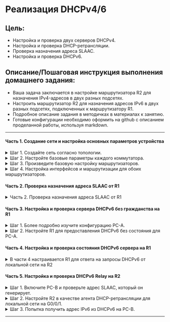 # Реализация DHCPv4/6

## Цель:

* Настройка и проверка двух серверов DHCPv4.
* Настройка и проверка DHCP-ретрансляции.
* Проверка назначения адреса SLAAC.
* Настройка и проверка DHCPv6.

## Описание/Пошаговая инструкция выполнения домашнего задания:

* Ваша задача заключается в настройке маршрутизатора R2 для назначения IPv4-адресов в двух разных подсетях.
* Настроить маршрутизатор R2 для назначения адресов IPv6 в двух разных подсетях, подключенных к маршрутизатору R1.
* Подробное описание задания в методичках в материалах к занятию.
* Готовые конфигурации необходимо оформить на github с описанием проделанной работы, используя markdown.

---




#### Часть 1. Создание сети и настройка основных параметров устройства
<details>
<summary>Шаг 1. Создайте сеть согласно топологии.</summary>

![Topology](img/topology.png)

##### Таблица адресации.
|Устройство|Интерфейс|IPv6-адрес|
|   :---:|:---|:---|
|R1|G0/0/0|2001:db8:acad:2::1/64|
|   |   |fe80::1|
|  |G0/0/1|2001:db8:acad:1::1/64|
|   |   |fe80::1|
|R2|G0/0/0|2001:db8:acad:2::2/64|
|   |   |fe80::2|
|  |G0/0/1|2001:db8:acad:3::1/64|
|   |   |fe80::1|
|PC-A|NIC|DHCP|
|PC-B|NIC|DHCP|  

</details>

<details>
<summary>Шаг 2. Настройте базовые параметры каждого коммутатора. </summary>

 **S1 S2**
```Console
enable
conf t
hostname S1 // S2
no ip domain-lookup
enable secret class
line console 0
password cisco
login
logging synchronous
exit
line vty 0 4
password cisco
login
exit
service password-encryption

banner motd #  S1 - Switch #
// S2 banner motd #  S2 - Switch #

interface range fa0/1-4, fa0/7-24, gi0/1-2
// S2  interface range fa0/1-4, fa0/6-17, fa0/19-24, gi0/1-2  
shutdown
exit
exit

copy running-config startup-config
```
</details>

<details>
<summary>Шаг 3. Произведите базовую настройку маршрутизаторов.</summary>

 **R1 R2**

```Console
enable  
conf t
hostname R1  // R2
no ip domain-lookup  
enable secret class  
line console 0  
password cisco  
login  
logging synchronous  
exit  
line vty 0 4  
password cisco  
login  
exit  
service password-encryption  
banner motd #  R1 - Router # // R2 banner motd #  R2 - Router #   
ipv6 unicast-routing  
exit  
copy running-config startup-config  

```

</details>

<details>
<summary>Шаг 4. Настройка интерфейсов и маршрутизации для обоих маршрутизаторов.</summary>

**R1**
```Console
en 
conf t
int gigabitEthernet 0/0/0  
ipv6 address 2001:db8:acad:2::1/64  
ipv6 address fe80::1 link-local
no sh 
ex
int gigabitEthernet 0/0/1  
ipv6 address 2001:db8:acad:1::1/64  
ipv6 address fe80::1 link-local  
no sh 
ex
ipv6 route ::/0 2001:db8:acad:2::2
ex
copy running-config startup-config  
```

**R2**
```Console
en
conf t
int gigabitEthernet 0/0/0  
ipv6 address 2001:db8:acad:2::2/64  
ipv6 address fe80::2 link-local  
no sh
ex
int gigabitEthernet 0/0/1  
ipv6 address 2001:db8:acad:3::1/64  
ipv6 address fe80::1 link-local  
no sh 
ex
ipv6 route ::/0 2001:db8:acad:2::1
ex
copy running-config startup-config  
```

Убедитесь, что маршрутизация работает с помощью пинга адреса G0/0/1 R2 из R1
```Console
R2#ping 2001:db8:acad:1::1

Type escape sequence to abort.
Sending 5, 100-byte ICMP Echos to 2001:db8:acad:1::1, timeout is 2 seconds:
!!!!!
Success rate is 100 percent (5/5), round-trip min/avg/max = 0/0/0 ms
```

```Console
R1#ping 2001:db8:acad:3::1

Type escape sequence to abort.
Sending 5, 100-byte ICMP Echos to 2001:db8:acad:3::1, timeout is 2 seconds:
!!!!!
Success rate is 100 percent (5/5), round-trip min/avg/max = 0/0/0 ms
```

</details>



#### Часть 2. Проверка назначения адреса SLAAC от R1
<details>
<summary>Часть 2. Проверка назначения адреса SLAAC от R1</summary>

**PS-A1**
```Console
C:\>ipconfig

FastEthernet0 Connection:(default port)

   Connection-specific DNS Suffix..: 
   Link-local IPv6 Address.........: FE80::209:7CFF:FE54:9403
   IPv6 Address....................: 2001:DB8:ACAD:1:209:7CFF:FE54:9403
   IPv4 Address....................: 0.0.0.0
   Subnet Mask.....................: 0.0.0.0
   Default Gateway.................: FE80::1
                                     0.0.0.0
```

`Откуда взялась часть адреса с идентификатором хоста?`  
Часть адреса с идентификатором хоста сгенерировалась методом SLAAC

</details>

#### Часть 3. Настройка и проверка сервера DHCPv6 без гражданства на R1

<details>
<summary>Шаг 1. Более подробно изучите конфигурацию PC-A.</summary>


**PC-A**
```Console
C:\>ipconfig /all

FastEthernet0 Connection:(default port)

   Connection-specific DNS Suffix..: 
   Physical Address................: 0009.7C54.9403
   Link-local IPv6 Address.........: FE80::209:7CFF:FE54:9403
   IPv6 Address....................: 2001:DB8:ACAD:1:209:7CFF:FE54:9403
   IPv4 Address....................: 0.0.0.0
   Subnet Mask.....................: 0.0.0.0
   Default Gateway.................: FE80::1
                                     0.0.0.0
   DHCP Servers....................: 0.0.0.0
   DHCPv6 IAID.....................: 
   DHCPv6 Client DUID..............: 00-01-00-01-A2-6A-3D-21-00-09-7C-54-94-03
   DNS Servers.....................: ::
                                     0.0.0.0

```


</details>

<details>
<summary>Шаг 2. Настройте R1 для предоставления DHCPv6 без состояния для PC-A.</summary>

**R1**

```Console
en
conf t
ipv6 dhcp pool R1-STATELESS
dns-server 2001:db8:acad::254
domain-name STATELESS.com

ex

interface g0/0/1
ipv6 nd other-config-flag
ipv6 dhcp server R1-STATELESS

ex
ex


copy running-config startup-config  
```

Перезапустите PC-A.e.  
Проверьте выводipconfig /allи обратите внимание на изменения.

**PC-A**

```Console
C:\>ipconfig /all

FastEthernet0 Connection:(default port)

   Connection-specific DNS Suffix..: STATELESS.com 
   Physical Address................: 0009.7C54.9403
   Link-local IPv6 Address.........: FE80::209:7CFF:FE54:9403
   IPv6 Address....................: 2001:DB8:ACAD:1:209:7CFF:FE54:9403
   IPv4 Address....................: 0.0.0.0
   Subnet Mask.....................: 0.0.0.0
   Default Gateway.................: FE80::1
                                     0.0.0.0
   DHCP Servers....................: 0.0.0.0
   DHCPv6 IAID.....................: 1113926435
   DHCPv6 Client DUID..............: 00-01-00-01-A2-6A-3D-21-00-09-7C-54-94-03
   DNS Servers.....................: 2001:DB8:ACAD::254
                                     0.0.0.0
```

Тестирование подключения с помощью пинга IP-адреса интерфейса G0/1 R2.
**PC-A**
```Console
C:\>ping 2001:db8:acad:3::1

Pinging 2001:db8:acad:3::1 with 32 bytes of data:

Reply from 2001:DB8:ACAD:3::1: bytes=32 time<1ms TTL=254
Reply from 2001:DB8:ACAD:3::1: bytes=32 time<1ms TTL=254
Reply from 2001:DB8:ACAD:3::1: bytes=32 time<1ms TTL=254
Reply from 2001:DB8:ACAD:3::1: bytes=32 time<1ms TTL=254

Ping statistics for 2001:DB8:ACAD:3::1:
    Packets: Sent = 4, Received = 4, Lost = 0 (0% loss),
Approximate round trip times in milli-seconds:
    Minimum = 0ms, Maximum = 0ms, Average = 0ms
```

</details>

#### Часть 4. Настройка и проверка состояния DHCPv6 сервера на R1

<details>
<summary>В части 4 настраивается R1 для ответа на запросы DHCPv6 от локальной сети на R2</summary>

**R1**

```Console
en
conf t

ipv6 dhcp pool R2-STATEFUL
address prefix 2001:db8:acad:3:aaa::/80
dns-server 2001:db8:acad::254
domain-name STATEFUL.com

int g0/0/0
ipv6 dhcp server R2-STATEFUL

```

</details>

#### Часть 5. Настройка и проверка DHCPv6 Relay на R2

<details>
<summary>Шаг 1. Включите PC-B и проверьте адрес SLAAC, который он генерирует.</summary>

```Console
C:\>ipconfig /all

FastEthernet0 Connection:(default port)

   Connection-specific DNS Suffix..: 
   Physical Address................: 0002.4A67.7897
   Link-local IPv6 Address.........: FE80::202:4AFF:FE67:7897
   IPv6 Address....................: 2001:DB8:ACAD:3:202:4AFF:FE67:7897
   IPv4 Address....................: 0.0.0.0
   Subnet Mask.....................: 0.0.0.0
   Default Gateway.................: FE80::1
                                     0.0.0.0
   DHCP Servers....................: 0.0.0.0
   DHCPv6 IAID.....................: 
   DHCPv6 Client DUID..............: 00-01-00-01-70-93-CA-56-00-02-4A-67-78-97
   DNS Servers.....................: ::
                                     0.0.0.0
```

</details>

<details>
<summary>Шаг 2. Настройте R2 в качестве агента DHCP-ретрансляции для локальной сети на G0/0/1.</summary>

**R2**

```Console
en
conf t

int g0/0/1
ipv6 nd managed-config-flag
ipv6 dhcp relay destination 2001:db8:acad:2::1 g0/0/0
                        ^
% Invalid input detected at '^' marker.

```
в PCT не работает

</details>

<details>
<summary>Шаг 3. Попытка получить адрес IPv6 из DHCPv6 на PC-B.</summary>

```Console
C:\>ipconfig /all

FastEthernet0 Connection:(default port)

   Connection-specific DNS Suffix..: 
   Physical Address................: 0002.4A67.7897
   Link-local IPv6 Address.........: FE80::202:4AFF:FE67:7897
   IPv6 Address....................: ::
   IPv4 Address....................: 0.0.0.0
   Subnet Mask.....................: 0.0.0.0
   Default Gateway.................: FE80::1
                                     0.0.0.0
   DHCP Servers....................: 0.0.0.0
   DHCPv6 IAID.....................: 455044735
   DHCPv6 Client DUID..............: 00-01-00-01-70-93-CA-56-00-02-4A-67-78-97
   DNS Servers.....................: ::
                                     0.0.0.0

Bluetooth Connection:

   Connection-specific DNS Suffix..: 
   Physical Address................: 0007.EC80.663D
   Link-local IPv6 Address.........: ::
```

Чуда конечно не произошло, ну это и ожидалось. Ретрансляции DHCPv6 не работает - так как команда не применилась

```Console

C:\>ping 2001:db8:acad:1::1

Pinging 2001:db8:acad:1::1 with 32 bytes of data:

Reply from FE80::1: Destination host unreachable.
Reply from FE80::1: Destination host unreachable.
Reply from FE80::1: Destination host unreachable.
Reply from FE80::1: Destination host unreachable.

Ping statistics for 2001:DB8:ACAD:1::1:
    Packets: Sent = 4, Received = 0, Lost = 4 (100% loss),
```
Ну вот и все.

</details>

---